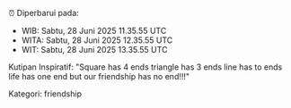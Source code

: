 ⏰ Diperbarui pada:
- WIB: Sabtu, 28 Juni 2025 11.35.55 UTC
- WITA: Sabtu, 28 Juni 2025 12.35.55 UTC
- WIT: Sabtu, 28 Juni 2025 13.35.55 UTC

Kutipan Inspiratif:
"Square has 4 ends triangle has 3 ends line has to ends life has one end but our friendship has no end!!!"


Kategori: friendship

